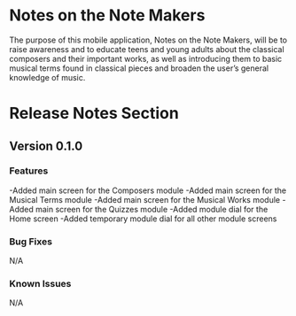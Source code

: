 # Notes on the Note Makers
The purpose of this mobile application, Notes on the Note Makers, will be to raise awareness and to educate teens and young adults about the classical composers and their important works, as well as introducing them to basic musical terms found in classical pieces and broaden the user’s general knowledge of music. 
# Release Notes Section
## Version 0.1.0
### Features
-Added main screen for the Composers module 
-Added main screen for the Musical Terms module 
-Added main screen for the Musical Works module 
-Added main screen for the Quizzes module
-Added module dial for the Home screen
-Added temporary module dial for all other module screens
### Bug Fixes
N/A
### Known Issues
N/A
